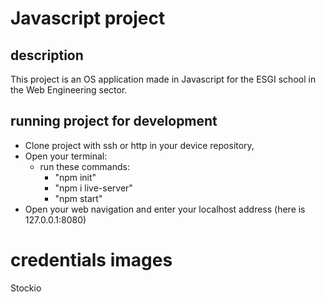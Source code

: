 <h1>Javascript project</h1>

<h2>description</h2>

<p>This project is an OS application made in Javascript for the ESGI school in the Web Engineering sector.</p>

<h2>running project for development</h2>

- Clone project with ssh or http in your device repository,
- Open your terminal: 
    - run these commands: 
        - "npm init"
        - "npm i live-server" 
        - "npm start"
- Open your web navigation and enter your localhost address (here is 127.0.0.1:8080) 





# credentials images 
Stockio
